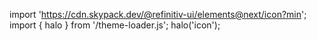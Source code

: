 <!--
type: template
name: icon
-->

import 'https://cdn.skypack.dev/@refinitiv-ui/elements@next/icon?min';
import { halo } from '/theme-loader.js';
halo('icon');